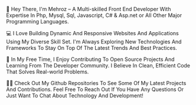 👋 Hey There, I'm Mehroz – A Multi-skilled Front End Developer With Expertise In Php, Mysql, Sql, Javascript, C# & Asp.net or All Other Major Programming Languages.

💻 I Love Building Dynamic And Responsive Websites And Applications Using My Diverse Skill Set. I'm Always Exploring New Technologies And Frameworks To Stay On Top Of The Latest Trends And Best Practices.

🌟 In My Free Time, I Enjoy Contributing To Open Source Projects And Learning From The Developer Community. I Believe In Clean, Efficient Code That Solves Real-world Problems.

👨‍💻 Check Out My Github Repositories To See Some Of My Latest Projects And Contributions. Feel Free To Reach Out If You Have Any Questions Or Just Want To Chat About Technology And Development!
